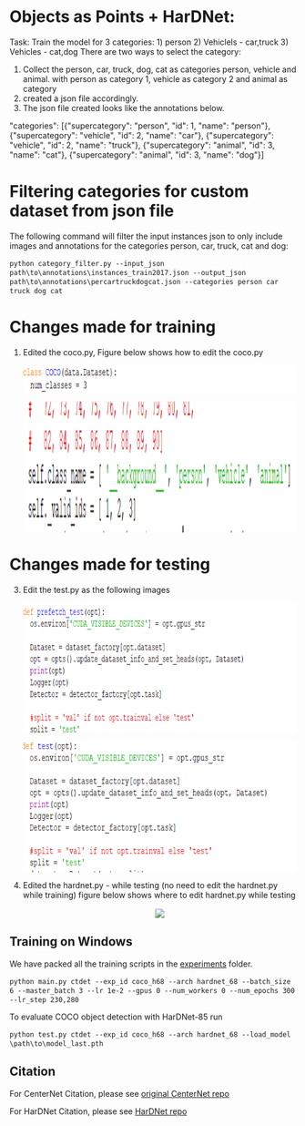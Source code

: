 # Objects as Points + HarDNet:
Task: Train the model for 3 categories: 1) person 2) Vehiclels - car,truck 3) Vehicles - cat,dog
There are two ways to select the category:
1. Collect the person, car, truck, dog, cat as categories person, vehicle and animal. with person as category 1, vehicle as category 2 and animal as category 
2. created a json file accordingly.
3. The json file created looks like the annotations below.

"categories": [{"supercategory": "person", "id": 1, "name": "person"}, {"supercategory": "vehicle", "id": 2, "name": "car"}, {"supercategory": "vehicle", "id": 2, "name": "truck"}, {"supercategory": "animal", "id": 3, "name": "cat"}, {"supercategory": "animal", "id": 3, "name": "dog"}]

# Filtering categories for custom dataset from json file 

The following command will filter the input instances json to only include images and annotations for the categories person, car, truck, cat and dog: 
~~~
python category_filter.py --input_json path\to\annotations\instances_train2017.json --output_json path\to\annotations\percartruckdogcat.json --categories person car truck dog cat
~~~

# Changes made for training
1. Edited the coco.py, 
   Figure below shows how to edit the coco.py
   <p align="center"> <img src='readme/coco1.png' align="center" height="50px" width= "700px"> 
   <p align="center"> <img src='readme/coco2.png' align="center" height="230px"> 
    
# Changes made for testing   
3. Edit the test.py as the following images   
   <p align="center"> <img src='readme/prefetch_test.png' align="center" height="230px">
   <p align="center"> <img src='readme/test.png' align="center" height="230px">   
4. Edited the hardnet.py - while testing (no need to edit the hardnet.py while training)
   figure below shows where to edit hardnet.py while testing
   <p align="center"> <img src='readme/hard_posttraining.png' align="center" height="230px"> 



## Training on Windows

We have packed all the training scripts in the [experiments](../experiments) folder.

~~~
python main.py ctdet --exp_id coco_h68 --arch hardnet_68 --batch_size 6 --master_batch 3 --lr 1e-2 --gpus 0 --num_workers 0 --num_epochs 300 --lr_step 230,280
~~~

To evaluate COCO object detection with HarDNet-85
run

~~~
python test.py ctdet --exp_id coco_h68 --arch hardnet_68 --load_model \path\to\model_last.pth
~~~



  

## Citation

For CenterNet Citation, please see [original CenterNet repo](https://github.com/xingyizhou/CenterNet)

For HarDNet Citation, please see [HarDNet repo](https://github.com/PingoLH/Pytorch-HarDNet)

